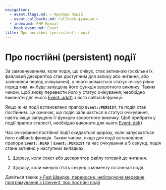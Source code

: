 ```yaml
---
navigation:
  - event.flags.md: « Прапори подій
  - event.callbacks.md: Callback-функции »
  - index.md: PHP Manual
  - book.event.md: Event
title: Про постійні (persistent) події
---
```

# Про постійні (persistent) події

За замовчуванням, коли подія, що очікує, стає активною (оскільки їх файловий дескриптор стає доступним для запису або читання, або закінчився період очікування), у нього знімається статус очікує рівно перед тим, як буде запущена його функція зворотного виклику. Таким чином, щоб знову перевести його у статус очікування, необхідно виконати для нього [Event::add()](event.add.md) з його callback-функції.

Якщо ж на події встановлено прапор **`Event::PERSIST`**, та подія стає *постійним*. Це означає, що подія залишається в статусі очікування, навіть якщо запущено її функцію зворотного виклику. Щоб прибрати у події прапор сталості, необхідно виконати для нього [Event::del()](event.del.md)

Час очікування постійної події скидається щоразу, коли запускається його callback-функція. Таким чином, якщо для події встановлено прапори **`Event::READ`** `|` **`Event::PERSIST`** та час очікування в 5 секунд, подія стане активно у наступних випадках:

1.  Щоразу, коли сокет або дескриптор файлу готовий до читання.
    
2.  Щоразу, коли минуло п'ять секунд з моменту останньої події.
    

Дивіться також [» Fast Швидке, переносне, неблокуюче мережне програмування з Libevent, про постійні події](http://www.wangafu.net/~nickm/libevent-book/Ref4_event.html#_about_event_persistence)
